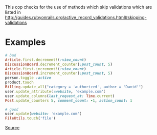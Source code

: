 
This cop checks for the use of methods which skip
validations which are listed in
http://guides.rubyonrails.org/active_record_validations.html#skipping-validations

# Examples

```ruby
# bad
Article.first.decrement!(:view_count)
DiscussionBoard.decrement_counter(:post_count, 5)
Article.first.increment!(:view_count)
DiscussionBoard.increment_counter(:post_count, 5)
person.toggle :active
product.touch
Billing.update_all("category = 'authorized', author = 'David'")
user.update_attribute(:website, 'example.com')
user.update_columns(last_request_at: Time.current)
Post.update_counters 5, comment_count: -1, action_count: 1

# good
user.update(website: 'example.com')
FileUtils.touch('file')
```

[Source](http://www.rubydoc.info/gems/rubocop/RuboCop/Cop/Rails/SkipsModelValidations)